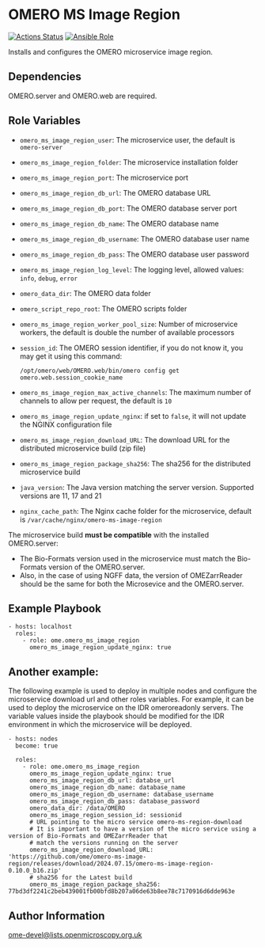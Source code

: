 OMERO MS Image Region
=====================

[![Actions Status](https://github.com/ome/ansible-role-omero-ms-image-region/workflows/Molecule/badge.svg)](https://github.com/ome/ansible-role-omero-ms-image-region/actions)
[![Ansible Role](https://img.shields.io/badge/ansible--galaxy-omero_ms_image_region-blue.svg)](https://galaxy.ansible.com/ui/standalone/roles/ome/omero_ms_image_region/)

Installs and configures the OMERO microservice image region.

Dependencies
------------

OMERO.server and OMERO.web are required.


Role Variables
--------------

- `omero_ms_image_region_user`: The microservice user, the default is `omero-server`
- `omero_ms_image_region_folder`: The microservice installation folder
- `omero_ms_image_region_port`: The microservice port 
- `omero_ms_image_region_db_url`: The OMERO database URL
- `omero_ms_image_region_db_port`:  The OMERO database server port
- `omero_ms_image_region_db_name`: The OMERO database name
- `omero_ms_image_region_db_username`: The OMERO database user name
- `omero_ms_image_region_db_pass`: The OMERO database user password
- `omero_ms_image_region_log_level`: The logging level, allowed values: ``info``, ``debug``,  ``error``
- `omero_data_dir`: The OMERO data folder
- `omero_script_repo_root`: The OMERO scripts folder
- `omero_ms_image_region_worker_pool_size`: Number of microservice workers, the default is double the number of available processors
- `session_id`: The OMERO session identifier, if you do not know it, you may get it using this command:

      /opt/omero/web/OMERO.web/bin/omero config get omero.web.session_cookie_name

- `omero_ms_image_region_max_active_channels`: The maximum number of channels to allow per request, the default is `10`
- `omero_ms_image_region_update_nginx`: if set to `false`, it will not update the NGINX configuration file
- `omero_ms_image_region_download_URL`: The download URL for the distributed microservice build (zip file)
- `omero_ms_image_region_package_sha256`: The sha256 for the distributed microservice build
- `java_version`: The Java version matching the server version. Supported versions are 11, 17 and 21
- `nginx_cache_path`: The Nginx cache folder for the microservice, default is `/var/cache/nginx/omero-ms-image-region`

The microservice build **must be compatible** with the installed OMERO.server:
- The Bio-Formats version used in the microservice must match the Bio-Formats version of the OMERO.server.
- Also, in the case of using NGFF data, the version of OMEZarrReader should be the same for both the Microsevice and the OMERO.server.

Example Playbook
----------------

    - hosts: localhost
      roles:
        - role: ome.omero_ms_image_region
          omero_ms_image_region_update_nginx: true

Another example:
----------------
The following example is used to deploy in multiple nodes and configure the microservice download url and other roles variables. 
For example, it can be used to deploy the microservice on the IDR omeroreadonly servers. The variable values inside the playbook should be modified for the IDR environment in which the microservice will be deployed.

    - hosts: nodes
      become: true
    
      roles:
        - role: ome.omero_ms_image_region
          omero_ms_image_region_update_nginx: true
          omero_ms_image_region_db_url: databse_url
          omero_ms_image_region_db_name: database_name
          omero_ms_image_region_db_username: database_username
          omero_ms_image_region_db_pass: database_password
          omero_data_dir: /data/OMERO
          omero_ms_image_region_session_id: sessionid
          # URL pointing to the micro service omero-ms-region-download
          # It is important to have a version of the micro service using a version of Bio-Formats and OMEZarrReader that
          # match the versions running on the server
          omero_ms_image_region_download_URL: 'https://github.com/ome/omero-ms-image-region/releases/download/2024.07.15/omero-ms-image-region-0.10.0_b16.zip' 
          # sha256 for the Latest build
          omero_ms_image_region_package_sha256: 77bd3df2241c2beb439001fb00bfd8b207a06de63b8ee78c7170916d6dde963e


Author Information
------------------

ome-devel@lists.openmicroscopy.org.uk
